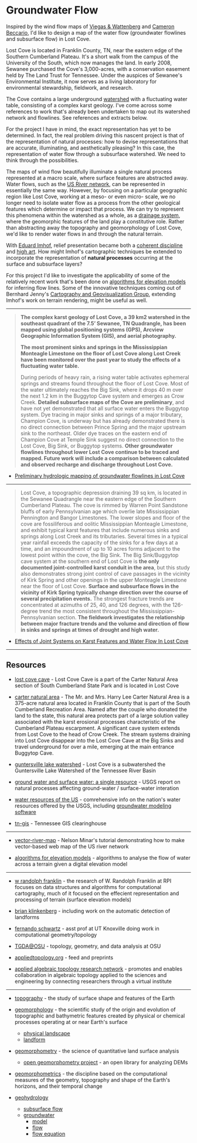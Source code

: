 # Groundwater Flow

Inspired by the wind flow maps of [Viegas & Wattenberg](http://hint.fm/wind/) and [Cameron Beccario](http://earth.nullschool.net/), I'd like to design a map of the water flow (groundwater flowlines and subsurface flow) in Lost Cove.

Lost Cove is located in Franklin County, TN, near the eastern edge of the Southern Cumberland Plateau.  It's a short walk from the campus of the University of the South, which now manages the land.  In early 2008, Sewanee purchased the Cove's 3,000-acres, with a conservation easement held by The Land Trust for Tennessee.  Under the auspices of Sewanee's Environmental Institute, it now serves as a living laboratory for environmental stewardship, fieldwork, and research.

The Cove contains a large underground [watershed](http://en.wikipedia.org/wiki/Drainage_basin) with a fluctuating water table, consisting of a complex karst geology.  I've come across some references to work that's already been undertaken to map out its watershed network and flowlines.  See references and extracts below.

For the project I have in mind, the exact representation has yet to be determined.  In fact, the real problem driving this nascent project is that of the representation of natural processes: how to devise representations that are accurate, illuminating, and aesthetically pleasing? In this case, the representation of water flow through a subsurface watershed.  We need to think through the possibilities.  

The maps of wind flow beautifully illuminate a single natural process represented at a macro scale, where surface features are abstracted away.  Water flows, such as the [US River network](https://github.com/NelsonMinar/vector-river-map), can be represented in essentially the same way.  However, by focusing on a particular geographic region like Lost Cove, working at a meso- or even micro- scale, we no longer need to isolate water flow as a process from the other geological features which determine or impact that process.  We can try to represent this phenomena within the watershed as a whole, as a [drainage system](http://en.wikipedia.org/wiki/Drainage_system_(geomorphology)), where the geomorphic features of the land play a constitutive role.  Rather than abstracting away the topography and geomorphology of Lost Cove, we'd like to render water flows in and through the natural terrain.

With [Eduard Imhof](http://www.reliefshading.com/cartographers/imhof/), relief presentation became both a [coherent discipline](http://esripress.esri.com/display/index.cfm?fuseaction=display&websiteID=118) and [high art](http://www.library.ethz.ch/exhibit/imhof/imhof3_e.html).  How might Imhof's cartographic techniques be extended to incorporate the representation of **natural processes** occurring at the surface and subsurface layers?

For this project I'd like to investigate the applicability of some of the relatively recent work that's been done on [algorithms for elevation models](http://www.win.tue.nl/~hermanh/doku.php?id=algorithms_for_geographic_elevation_models) for inferring flow lines.  Some of the innovative techniques coming out of Bernhard Jenny's [Cartography and Geovisualization Group](http://cartography.oregonstate.edu/index.html), extending Imhof's work on terrain rendering, might be useful as well.

---

> **The complex karst geology of Lost Cove, a 39 km2 watershed in the southeast
quadrant of the 7.5’ Sewanee, TN Quadrangle, has been mapped using global
positioning systems (GPS), Arcview Geographic Information System (GIS), and
aerial photography.**  
>  
> **The most prominent sinks and springs in the Mississippian
Monteagle Limestone on the floor of Lost Cove along Lost Creek have been
monitored over the past year to study the effects of a fluctuating water
table.**  
>  
> During periods of heavy rain, a rising water table activates ephemeral springs
and streams found throughout the floor of Lost Cove. Most of the water
ultimately reaches the Big Sink, where it drops 40 m over the next 1.2 km in
the Buggytop Cave system and emerges as Crow Creek. **Detailed subsurface maps of
the Cove are preliminary**, and have not yet demonstrated that all surface water
enters the Buggytop system. Dye tracing in major sinks and springs of a major
tributary, Champion Cove, is underway but has already demonstrated there is no
direct connection between Prince Spring and the major upstream sink to the
northeast. Older dye traces on the eastern end of Champion Cove at Temple Sink
suggest no direct connection to the Lost Cove, Big Sink, or Buggytop systems.
**Other groundwater flowlines throughout lower Lost Cove continue to be traced
and mapped. Future work will include a comparison between calculated and
observed recharge and discharge throughout Lost Cove.**

- [Preliminary hydrologic mapping of groundwater flowlines in Lost Cove](https://gsa.confex.com/gsa/2003sc/finalprogram/abstract_49876.htm)

---

> Lost Cove, a topographic depression draining 39 sq km, is located in the
> Sewanee Quadrangle near the eastern edge of the Southern Cumberland Plateau.
> The cove is rimmed by Warren Point Sandstone bluffs of early Pennsylvanian
> age which overlie late Mississippian Pennington and Bangor Limestones. The
> lower slopes and floor of the cove are fossiliferous and oolitic
> Mississippian Monteagle Limestone, and exhibit typical karst features that
> include numerous sinks and springs along Lost Creek and its tributaries.
> Several times in a typical year rainfall exceeds the capacity of the sinks
> for a few days at a time, and an impoundment of up to 10 acres forms adjacent
> to the lowest point within the cove, the Big Sink. The Big Sink/Buggytop cave
> system at the southern end of Lost Cove is **the only documented
> joint-controlled karst conduit in the area**, but this study also demonstrates
> strong joint control of cave passages in the vicinity of Kirk Spring and
> other openings in the upper Monteagle Limestone near the floor of Lost Cove.
> **Surface and subsurface flows in the vicinity of Kirk Spring typically change
> direction over the course of several precipitation events.** The strongest
> fracture trends are concentrated at azimuths of 25, 40, and 126 degrees, with
> the 126-degree trend the most consistent throughout the
> Mississippian-Pennsylvanian section. **The fieldwork investigates the
> relationship between major fracture trends and the volume and direction of
> flow in sinks and springs at times of drought and high water.**

- [Effects of Joint Systems on Karst Features and Water Flow In Lost Cove](https://gsa.confex.com/gsa/2005AM/finalprogram/abstract_94958.htm)

---

## Resources

* [lost cove cave](http://en.wikipedia.org/wiki/Lost_Cove_Cave) - Lost Cove
  Cave is a part of the Carter Natural Area section of South Cumberland State
  Park and is located in Lost Cove

* [carter natural area](http://www.state.tn.us/environment/natural-areas/natural-areas/mrnmrscarter) - The Mr. and Mrs. Harry Lee Carter Natural Area is a 375-acre natural area located in Franklin County that is part of the South Cumberland Recreation Area. Named after the couple who donated the land to the state, this natural area protects part of a large solution valley associated with the karst erosional processes characteristic of the Cumberland Plateau escarpment. A significant cave system extends from Lost Cove to the head of Crow Creek. The stream systems draining into Lost Cove disappear into the Lost Cove Cave at the Big Sinks and travel underground for over a mile, emerging at the main entrance Buggytop Cave. 

* [guntersville lake watershed](http://www.tn.gov/environment/water/watersheds/guntersville-lake.shtml) - Lost Cove is a subwatershed the Guntersville Lake Watershed of the Tennessee River Basin

* [ground water and surface water: a single resource](http://pubs.usgs.gov/circ/circ1139/index.html) - USGS report on natural processes affecting ground-water / surface-water interation

* [water resources of the US](http://www.usgs.gov/water/) - comrehensive
  info on the nation's water resources offered by the USGS, including 
  [groundwater modeling software](http://water.usgs.gov/software/lists/groundwater/)

* [tn-gis](http://www.tngis.org/) - Tennessee GIS clearinghouse

---

* [vector-river-map](https://github.com/NelsonMinar/vector-river-map) - Nelson Minar's tutorial demonstrating how to make vector-based web map of the US river network

* [algorithms for elevation models](http://www.win.tue.nl/~hermanh/doku.php?id=algorithms_for_geographic_elevation_models) - algorithms to analyse the flow of water across a terrain given a digital elevation model

---

* [w randolph franklin](http://www.ecse.rpi.edu/Homepages/wrf/pmwiki/pmwiki.php/Research/Research) - the research of W. Randolph Franklin at RPI focuses on data structures and algorithms for computational cartography, much of it focused on the effecient representation and processing of terrain (surface elevation models)

* [brian klinkenberg](http://ibis.geog.ubc.ca/~brian/) - including work on
  the automatic detection of landforms

* [fernando schwartz](http://www.math.utk.edu/~fernando/index.html) - asst prof
  at UT Knoxville doing work in computational geometry/topology

* [TGDA@OSU](https://research.math.osu.edu/tgda/) - topology, geometry, and
  data analysis at OSU

* [appliedtopology.org](http://appliedtopology.org/) - feed and preprints

* [applied algebraic topology research network](https://www.ima.umn.edu/topology/) - promotes and enables collaboration in algebraic topology applied to the sciences and engineering by connecting researchers through a virtual institute

---

* [topography](http://en.wikipedia.org/wiki/Topography) - the study of surface
  shape and features of the Earth

* [geomorphology](http://en.wikipedia.org/wiki/Geomorphology) - the scientific
  study of the origin and evolution of topographic and bathymetric features
  created by physical or chemical processes operating at or near Earth's
  surface
  * [physical landscape](http://en.wikipedia.org/wiki/Landscape#Physical_landscape) 
  * [landform](http://en.wikipedia.org/wiki/Landform)

* [geomorphometry](http://en.wikipedia.org/wiki/Geomorphometry) - the science
  of quantitative land surface analysis
  * [open geomorphometry project](http://en.wikipedia.org/wiki/Open-geomorphometry_project) - an open library for analyzing DEMs

* [geomorphometrics](http://en.wikipedia.org/wiki/Geomorphometrics) - the
  discipline based on the computational measures of the geometry, topography
  and shape of the Earth's horizons, and their temporal change

* [geohydrology](http://en.wikipedia.org/wiki/Hydrogeology)
  * [subsurface flow](http://en.wikipedia.org/wiki/Subsurface_flow)
  * [groundwater](http://en.wikipedia.org/wiki/Groundwater) 
    * [model](http://en.wikipedia.org/wiki/Groundwater_model)
    * [flow](http://en.wikipedia.org/wiki/Groundwater_flow)
    * [flow equation](http://en.wikipedia.org/wiki/Groundwater_flow_equation)

